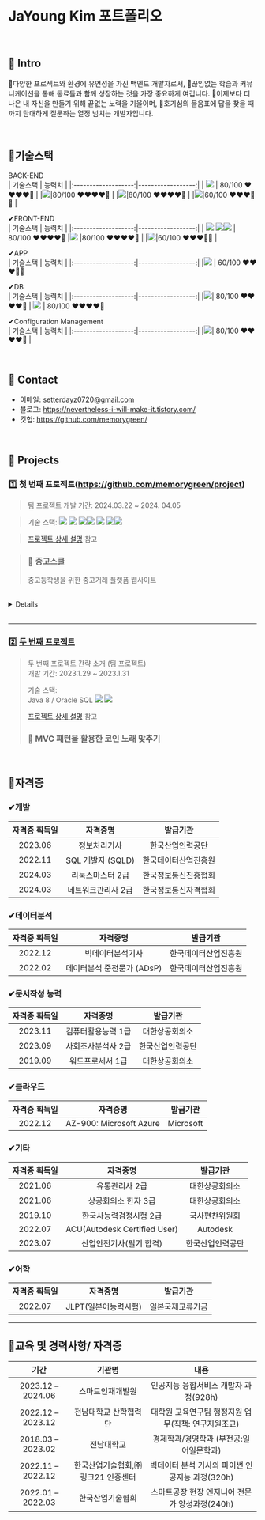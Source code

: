
# JaYoung Kim 포트폴리오
> 

</br>

## 📌 Intro
🌟다양한 프로젝트와 환경에 유연성을 가진 백엔드 개발자로서, 
🌟끊임없는 학습과 커뮤니케이션을 통해 동료들과 함께 성장하는 것을 가장 중요하게 여깁니다. 
🌟어제보다 더 나은 내 자신을 만들기 위해 끝없는 노력을 기울이며, 
🌟호기심의 물음표에 답을 찾을 때까지 담대하게 질문하는 열정 넘치는 개발자입니다.



</br>

## 📌기술스택

BACK-END <br>
|    기술스택    |     능력치          |
|:-------------------:|------------------:|
|      <img src="https://img.shields.io/badge/JAVA-007396?style=for-the-badge&logo=java&logoColor=white"/> |   80/100   ❤❤❤❤🤍 |
|<img src="https://img.shields.io/badge/Spring-6DB33F?style=for-the-badge&logo=Spring&logoColor=white">|80/100   ❤❤❤❤🤍 |
|<img src="https://img.shields.io/badge/python-3776AB?style=for-the-badge&logo=python&logoColor=white">|80/100   ❤❤❤❤🤍 |
|<img src="https://img.shields.io/badge/flask-000000?style=for-the-badge&logo=flask&logoColor=white">|60/100   ❤❤❤🤍🤍 |

✔FRONT-END <br>
|    기술스택    |     능력치          |
|:-------------------:|------------------:|
|      <img src="https://img.shields.io/badge/html-E34F26?style=for-the-badge&logo=html5&logoColor=white"/> <img src="https://img.shields.io/badge/css-1572B6?style=for-the-badge&logo=css3&logoColor=white"/><img src="https://img.shields.io/badge/bootstrap-7952B3?style=for-the-badge&logo=bootstrap&logoColor=white"> |   80/100   ❤❤❤❤🤍 
|<img src="https://img.shields.io/badge/javascript-F7DF1E?style=for-the-badge&logo=javascript&logoColor=black"/> |80/100   ❤❤❤❤🤍 |
|<img src="https://img.shields.io/badge/react-61DAFB?style=for-the-badge&logo=react&logoColor=black">|60/100   ❤❤❤🤍🤍 |


✔APP <br>
|    기술스택    |     능력치          |
|:-------------------:|------------------:|
|<img src="https://img.shields.io/badge/flutter-02569B?style=for-the-badge&logo=flutter&logoColor=white"> |  60/100   ❤❤❤🤍🤍 

✔DB <br>
|    기술스택    |     능력치          |
|:-------------------:|------------------:|
|<img src="https://img.shields.io/badge/mysql-4479A1?style=for-the-badge&logo=mysql&logoColor=white"/>|  80/100   ❤❤❤❤🤍 |
<img src="https://img.shields.io/badge/oracle-F80000?style=for-the-badge&logo=oracle&logoColor=white"> |  80/100   ❤❤❤❤🤍 


✔Configuration Management <br>
|    기술스택    |     능력치          |
|:-------------------:|------------------:|
|<img src="https://img.shields.io/badge/github-181717?style=for-the-badge&logo=github&logoColor=white">|  80/100   ❤❤❤❤🤍 |

<br>

## 📌 Contact
- 이메일: setterdayz0720@gmail.com
- 블로그: https://nevertheless-i-will-make-it.tistory.com/
- 깃헙: https://github.com/memorygreen/

</br>

## 📌 Projects

### 1️⃣ 첫 번째 프로젝트(https://github.com/memorygreen/project)
>팀 프로젝트 
>개발 기간: 2024.03.22 ~ 2024. 04.05

>  
>기술 스택:
<img src="https://img.shields.io/badge/JAVA-007396?style=for-the-badge&logo=java&logoColor=white"/> <img src="https://img.shields.io/badge/Spring-6DB33F?style=for-the-badge&logo=Spring&logoColor=white"> <img src="https://img.shields.io/badge/html-E34F26?style=for-the-badge&logo=html5&logoColor=white"/><img src="https://img.shields.io/badge/css-1572B6?style=for-the-badge&logo=css3&logoColor=white"/> <img src="https://img.shields.io/badge/javascript-F7DF1E?style=for-the-badge&logo=javascript&logoColor=black"/> <img src="https://img.shields.io/badge/mysql-4479A1?style=for-the-badge&logo=mysql&logoColor=white"/><img src="https://img.shields.io/badge/github-181717?style=for-the-badge&logo=github&logoColor=white">



>[프로젝트 상세 설명](https://github.com/memorygreen/project) 참고

  >### 📌 중고스쿨
> 중고등학생을 위한 중고거래 플랫폼 웹사이트

</br>


<details> 
  
# 1. 제작 기간 & 참여 인원
- 2024년 3월 22일 ~ 4월 5일
- 팀 프로젝트 (김자영, 박민, 이다은, 임지훈, 천지원)



# 2. 개발내용 
![image](https://github.com/memorygreen/memorygreen/assets/108516942/68af07b8-36e3-4bed-b0fb-9694dcb6491c)
![image](https://github.com/memorygreen/memorygreen/assets/108516942/39481494-374a-49b0-b336-fedd795d27a8)


# 3. 개발환경
![image](https://github.com/memorygreen/memorygreen/assets/108516942/a59ed245-bc77-4e75-8f56-03d55abd3999)


### ✔Tool<br>
![Eclipse](https://img.shields.io/badge/Eclipse-2C2255?style=for-the-badge&logo=eclipse&logoColor=white)
![GITHUB](https://img.shields.io/badge/GitHub-100000?style=for-the-badge&logo=github&logoColor=white)
![Visual Studio Code](https://img.shields.io/badge/Visual%20Studio%20Code-007ACC?style=flat-square&logo=Visual%20Studio%20Code&logoColor=white)

### ✔Back-End<br>
<img src="https://img.shields.io/badge/JAVA-007396?style=for-the-badge&logo=java&logoColor=white"/> 
<img src="https://img.shields.io/badge/Spring-6DB33F?style=for-the-badge&logo=Spring&logoColor=white"> 

### ✔Front-End<br>
<img src="https://img.shields.io/badge/html-E34F26?style=for-the-badge&logo=html5&logoColor=white"/> 
<img src="https://img.shields.io/badge/css-1572B6?style=for-the-badge&logo=css3&logoColor=white"/> 
<img src="https://img.shields.io/badge/javascript-F7DF1E?style=for-the-badge&logo=javascript&logoColor=black"/> 

### ✔DB<br>
<img src="https://img.shields.io/badge/mysql-4479A1?style=for-the-badge&logo=mysql&logoColor=white"/>

### ✔Collaboration<br>
<img src="https://img.shields.io/badge/github-181717?style=for-the-badge&logo=github&logoColor=white">

</br>

### 4. 시스템 아키텍처
![image](https://github.com/memorygreen/memorygreen/assets/108516942/c90f60a2-c3b1-431f-92e0-383588c19495)


### 5. ERD 설계
![image](https://github.com/memorygreen/memorygreen/assets/108516942/95130c9d-76a9-48d6-9b87-300b376915e6)



### 6. 핵심 기능
이 서비스의 핵심 기능은 학교 인증과 청소년 연령제한, 욕설/비속어 필터링 기능입니다. 
사용자는 학생증 인증을 통해 학교 인증 후 서비스를 이용할 수 있으며, 청소년 연령을 제한할 수 있습니다.
또한 채팅 스타일의 댓글기능을 구현하여 사용자가 채팅을 하는 듯 몰입하여 댓글을 작성할 수 있습니다.


<details>
<summary><b>핵심 기능 설명 펼치기</b></summary>
<div markdown="1">

### 6.1. 전체 흐름
![image](https://github.com/memorygreen/memorygreen/assets/108516942/a6b635f9-75cb-4b38-9a58-d5ff65bef378)
![image](https://github.com/memorygreen/memorygreen/assets/108516942/df3791f1-8fea-4be8-bcb7-e3f15e73209e)


### 6.2. 욕설/비속어 필터링
![image](https://github.com/memorygreen/memorygreen/assets/108516942/8465c891-8b06-43bc-803a-d2030d7838ed)



- **상품 등록** 📌 [코드 확인]
  - Controller에서는 요청을 화면단에서 넘어온 요청을 받고, Mapper 계층에 로직 처리를 위임합니다.

- **욕설/비속어 필터링** 📌 [코드 확인]
  - 상품 게시글에 욕설 포함 시 등록을 제한하고, 게시글을 다시 작성할 수 있게 합니다.

- **등록 제한 팝업** 📌 [코드 확인]()
  - 상품 게시글의 제목 또는 상품 설명에 욕설/비속어가 포함되어있으면 재작성을 요청하는 팝업창을 전송합니다.

### 6.3. 댓글기능
![image](https://github.com/memorygreen/memorygreen/assets/108516942/0565b52b-3c65-4ab9-b881-66ccad1a90d1)

- **작성자에 따른 상이한 디자인 및 정렬** 📌 [코드 확인](https://github.com/memorygreen/project/blob/main/Spring3new0326_1426_content/src/main/webapp/WEB-INF/views/ProductContent.jsp)
  - 댓글 작성자 화면에서는 자신의 댓글이 초록색 말풍선과 더불어 "나"라는 글자와 함께 표시됩니다.
  - 다른 사람이 쓴 댓글은 회색 말풍선으로 표시되며, 판매자가 작성한 댓글은 "판매자"라는 글자와 함께 표시됩니다.


</br>

### 7. 핵심 트러블 슈팅
### 7.1. 학교 선택시 위치 인식 불가
![image](https://github.com/memorygreen/memorygreen/assets/108516942/4ec6e632-77c6-4c8f-b92d-0d872f66941d)


- 사용자의 위치와 그로부터 반경2km이내에 있는 학교를 표시하여 지도에 표시하려 했으나, 사용자의 위치와 주변 거리를 분석하여 추천해줄 수 있는 머신러닝을 구현하기에는 물리적인 한계에 봉착했습니다.
- 따라서 사용자의 위치와 주변 학교의 고정 경도와 위도를 사용하여 대체하여 표시하였습니다.


</br>


</details>

</details>
</br>

---

### 2️⃣ [두 번째 프로젝트](https://github.com/JungHyung2/gitio.io)
>두 번째 프로젝트 간략 소개  (팀 프로젝트)  
>개발 기간: 2023.1.29 ~ 2023.1.31
>  
>기술 스택:  
>Java 8 / Oracle SQL
><img src="https://img.shields.io/badge/JAVA-007396?style=for-the-badge&logo=java&logoColor=white"/> <img src="https://img.shields.io/badge/Oracle-F80000?style=for-the-badge&logo=oracle&logoColor=black"/>
>  
>[프로젝트 상세 설명]([https://github.com/JungHyung2/gitio.io](https://github.com/2021-SMHRD-KDT-AI-18/jyTeamRepo)) 참고
  >### 📌 MVC 패턴을 활용한 코인 노래 맞추기
>
</br>

## 📌자격증
### ✔개발

|    자격증 획득일    |       자격증명       |        발급기관         |
|:-------------------:|:-------------------:|:----------------------:|
|      2023.06        |    정보처리기사      |   한국산업인력공단    |
|      2022.11        |      SQL 개발자 (SQLD)     | 한국데이터산업진흥원  |
|      2024.03        |     리눅스마스터 2급  | 한국정보통신진흥협회  |
|      2024.03        |   네트워크관리사 2급  | 한국정보통신자격협회  |

### ✔데이터분석
|    자격증 획득일    |       자격증명       |        발급기관         |
|:-------------------:|:-------------------:|:----------------------:|
|      2022.12        |  빅데이터분석기사    |  한국데이터산업진흥원  |
|      2022.02        |  데이터분석 준전문가 (ADsP) | 한국데이터산업진흥원  |

### ✔문서작성 능력

|    자격증 획득일    |       자격증명       |        발급기관         |
|:-------------------:|:-------------------:|:----------------------:|
|      2023.11        |   컴퓨터활용능력 1급  |      대한상공회의소     |
|      2023.09        |    사회조사분석사 2급 |   한국산업인력공단    |
|      2019.09        |     워드프로세서 1급 |   대한상공회의소    |

### ✔클라우드

|    자격증 획득일    |       자격증명       |        발급기관         |
|:-------------------:|:-------------------:|:----------------------:|
|      2022.12        |   AZ-900: Microsoft Azure | Microsoft |

### ✔기타

|    자격증 획득일    |       자격증명       |        발급기관         |
|:-------------------:|:-------------------:|:----------------------:|
|      2021.06        |   유통관리사 2급     |     대한상공회의소     |
|      2021.06        |    상공회의소 한자 3급 | 대한상공회의소     |
|      2019.10        | 한국사능력검정시험 2급 |  국사편찬위원회   |
|      2022.07        |  ACU(Autodesk Certified User) | Autodesk |
|      2023.07        | 산업안전기사(필기 합격) | 한국산업인력공단 |

### ✔어학
|    자격증 획득일    |       자격증명       |        발급기관         |
|:-------------------:|:-------------------:|:----------------------:|
|      2022.07        |   JLPT(일본어능력시험)     |     일본국제교류기금     |

---
## 📌교육 및 경력사항/ 자격증
|     기간     |       기관명       |    내용      |
|:----------------:|:------------------:|:------------------------------:|
| 2023.12 – 2024.06 | 스마트인재개발원 | 인공지능 융합서비스 개발자 과정(928h) |
| 2022.12 – 2023.12 | 전남대학교 산학협력단 | 대학원 교육연구팀 행정지원 업무(직책: 연구지원조교) |
| 2018.03 – 2023.02 | 전남대학교 | 경제학과/경영학과 (부전공:일어일문학과) |
| 2022.11 – 2022.12 | 한국산업기술협회,㈜링크21 인증센터 | 빅데이터 분석 기사와 파이썬 인공지능 과정(320h) |
| 2022.01 – 2022.03 | 한국산업기술협회 | 스마트공장 현장 엔지니어 전문가  양성과정(240h) |
